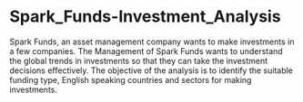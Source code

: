 # Spark_Funds-Investment_Analysis
Spark Funds, an asset management company wants to make investments in a few companies. The Management of Spark Funds wants to understand the global trends in investments so that they can take the investment decisions effectively. The objective of the analysis is to identify the suitable funding type, English speaking countries and sectors for making investments.
